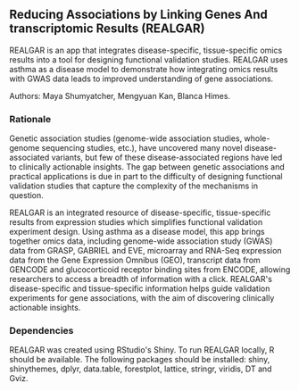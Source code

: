 ## Reducing Associations by Linking Genes And transcriptomic Results (REALGAR)

REALGAR is an app that integrates disease-specific, tissue-specific omics results into a tool for designing functional validation studies.  REALGAR uses asthma as a disease model to demonstrate how integrating omics results with GWAS data leads to improved understanding of gene associations.

Authors: Maya Shumyatcher, Mengyuan Kan, Blanca Himes.

### Rationale

Genetic association studies (genome-wide association studies, whole-genome sequencing studies, etc.), have uncovered many novel disease-associated variants, but few of these disease-associated regions have led to clinically actionable insights.  The gap between genetic associations and practical applications is due in part to the difficulty of designing functional validation studies that capture the complexity of the mechanisms in question.   

REALGAR is an integrated resource of disease-specific, tissue-specific results from expression studies which simplifies functional validation experiment design. Using asthma as a disease model, this app brings together omics data, including genome-wide association study (GWAS) data from GRASP, GABRIEL and EVE, microarray and RNA-Seq expression data from the Gene Expression Omnibus (GEO), transcript data from GENCODE and glucocorticoid receptor binding sites from ENCODE, allowing researchers to access a breadth of information with a click. REALGAR's disease-specific and tissue-specific information helps guide validation experiments for gene associations, with the aim of discovering clinically actionable insights.

### Dependencies

REALGAR was created using RStudio's Shiny.  To run REALGAR locally, R should be available.  The following packages should be installed: shiny, shinythemes, dplyr, data.table, forestplot, lattice, stringr, viridis, DT and Gviz.
